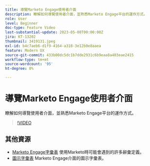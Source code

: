 ```yaml
---
title: 導覽Marketo Engage使用者介面
description: 瞭解如何導覽使用者介面，並熟悉Marketo Engage平台的運作方式。
role: User
level: Beginner
doc-type: Feature Video
last-substantial-update: 2023-05-08T00:00:00Z
jira: KT-13202
thumbnail: 3419131.jpeg
exl-id: b4c7aeb6-d1f9-4164-a318-3e12b0e8aaea
feature: Modern UX
source-git-commit: 433b00dc5dc1b7dde2931c6b9eaa8a403eae2415
workflow-type: tm+mt
source-wordcount: '95'
ht-degree: 0%

---
```


# 導覽Marketo Engage使用者介面

瞭解如何導覽使用者介面，並熟悉Marketo Engage平台的運作方式。

>[!VIDEO](https://video.tv.adobe.com/v/3419131/?learn=on)

## 其他資源

* [Marketo Engage字彙表](https://experienceleague.adobe.com/docs/marketo/using/getting-started-with-marketo/marketo-glossary.html?lang=en)
使用Marketo時可能會遇到的許多辭彙定義。
* [圖示字彙表](https://experienceleague.adobe.com/docs/marketo/using/product-docs/marketo-engage-modern-ux/icon-glossary.html?lang=en)
Marketo Engage介面的圖示字彙表。
